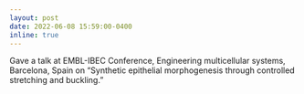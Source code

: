 ```yaml
---
layout: post
date: 2022-06-08 15:59:00-0400
inline: true
---
```


Gave a talk at EMBL-IBEC Conference, Engineering multicellular systems, Barcelona, Spain on “Synthetic epithelial morphogenesis through controlled stretching and buckling.”
